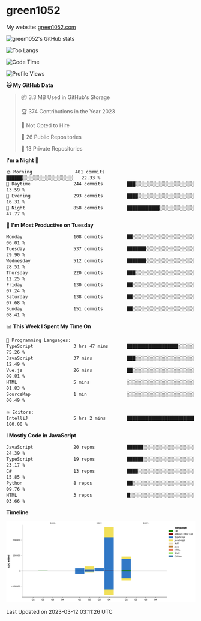 # green1052

My website: [green1052.com](https://green1052.com)

![green1052's GitHub stats](https://github-readme-stats.vercel.app/api?username=green1052&count_private=true&show_icons=true&theme=city_lights&bg_color=ffffff00&hide_border=true)

![Top Langs](https://github-readme-stats.vercel.app/api/top-langs/?username=green1052&langs_count=15&layout=compact&theme=city_lights&bg_color=ffffff00&hide_border=true)

<!--START_SECTION:waka-->
![Code Time](http://img.shields.io/badge/Code%20Time-71%20hrs%2046%20mins-blue)

![Profile Views](http://img.shields.io/badge/Profile%20Views-3-blue)

**🐱 My GitHub Data** 

> 📦 3.3 MB Used in GitHub's Storage 
 > 
> 🏆 374 Contributions in the Year 2023
 > 
> 🚫 Not Opted to Hire
 > 
> 📜 26 Public Repositories 
 > 
> 🔑 13 Private Repositories 
 > 
**I'm a Night 🦉** 

```text
🌞 Morning                401 commits         ██████░░░░░░░░░░░░░░░░░░░   22.33 % 
🌆 Daytime                244 commits         ███░░░░░░░░░░░░░░░░░░░░░░   13.59 % 
🌃 Evening                293 commits         ████░░░░░░░░░░░░░░░░░░░░░   16.31 % 
🌙 Night                  858 commits         ████████████░░░░░░░░░░░░░   47.77 % 
```
📅 **I'm Most Productive on Tuesday** 

```text
Monday                   108 commits         ██░░░░░░░░░░░░░░░░░░░░░░░   06.01 % 
Tuesday                  537 commits         ███████░░░░░░░░░░░░░░░░░░   29.90 % 
Wednesday                512 commits         ███████░░░░░░░░░░░░░░░░░░   28.51 % 
Thursday                 220 commits         ███░░░░░░░░░░░░░░░░░░░░░░   12.25 % 
Friday                   130 commits         ██░░░░░░░░░░░░░░░░░░░░░░░   07.24 % 
Saturday                 138 commits         ██░░░░░░░░░░░░░░░░░░░░░░░   07.68 % 
Sunday                   151 commits         ██░░░░░░░░░░░░░░░░░░░░░░░   08.41 % 
```


📊 **This Week I Spent My Time On** 

```text
💬 Programming Languages: 
TypeScript               3 hrs 47 mins       ███████████████████░░░░░░   75.26 % 
JavaScript               37 mins             ███░░░░░░░░░░░░░░░░░░░░░░   12.49 % 
Vue.js                   26 mins             ██░░░░░░░░░░░░░░░░░░░░░░░   08.81 % 
HTML                     5 mins              ░░░░░░░░░░░░░░░░░░░░░░░░░   01.83 % 
SourceMap                1 min               ░░░░░░░░░░░░░░░░░░░░░░░░░   00.49 % 

🔥 Editors: 
IntelliJ                 5 hrs 2 mins        █████████████████████████   100.00 % 
```

**I Mostly Code in JavaScript** 

```text
JavaScript               20 repos            ██████░░░░░░░░░░░░░░░░░░░   24.39 % 
TypeScript               19 repos            ██████░░░░░░░░░░░░░░░░░░░   23.17 % 
C#                       13 repos            ████░░░░░░░░░░░░░░░░░░░░░   15.85 % 
Python                   8 repos             ██░░░░░░░░░░░░░░░░░░░░░░░   09.76 % 
HTML                     3 repos             █░░░░░░░░░░░░░░░░░░░░░░░░   03.66 % 
```



**Timeline**

![Lines of Code chart](https://raw.githubusercontent.com/green1052/green1052/main/assets/bar_graph.png)


 Last Updated on 2023-03-12 03:11:26 UTC
<!--END_SECTION:waka-->

